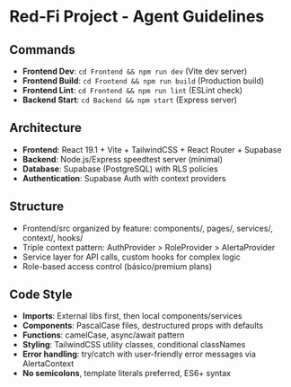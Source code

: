 # Red-Fi Project - Agent Guidelines

## Commands
- **Frontend Dev**: `cd Frontend && npm run dev` (Vite dev server)
- **Frontend Build**: `cd Frontend && npm run build` (Production build)
- **Frontend Lint**: `cd Frontend && npm run lint` (ESLint check)
- **Backend Start**: `cd Backend && npm start` (Express server)

## Architecture
- **Frontend**: React 19.1 + Vite + TailwindCSS + React Router + Supabase
- **Backend**: Node.js/Express speedtest server (minimal)
- **Database**: Supabase (PostgreSQL) with RLS policies
- **Authentication**: Supabase Auth with context providers

## Structure
- Frontend/src organized by feature: components/, pages/, services/, context/, hooks/
- Triple context pattern: AuthProvider > RoleProvider > AlertaProvider
- Service layer for API calls, custom hooks for complex logic
- Role-based access control (básico/premium plans)

## Code Style
- **Imports**: External libs first, then local components/services
- **Components**: PascalCase files, destructured props with defaults
- **Functions**: camelCase, async/await pattern
- **Styling**: TailwindCSS utility classes, conditional classNames
- **Error handling**: try/catch with user-friendly error messages via AlertaContext
- **No semicolons**, template literals preferred, ES6+ syntax

